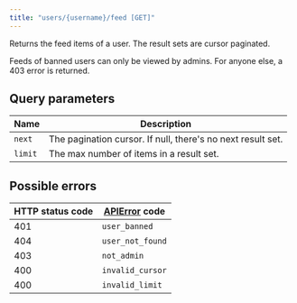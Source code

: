 ```yaml
---
title: "users/{username}/feed [GET]"
---
```


Returns the feed items of a user. The result sets are cursor paginated.

Feeds of banned users can only be viewed by admins. For anyone else, a 403 error is returned.

## Query parameters

| Name    | Description                                                 |
| ------- | ----------------------------------------------------------- |
| `next`  | The pagination cursor. If null, there's no next result set. |
| `limit` | The max number of items in a result set.                    |

## Possible errors

| HTTP status code | [APIError](/errors) code |
| ---------------- | ------------------------ |
| 401              | `user_banned`            |
| 404              | `user_not_found`         |
| 403              | `not_admin`              |
| 400              | `invalid_cursor`         |
| 400              | `invalid_limit`          |
